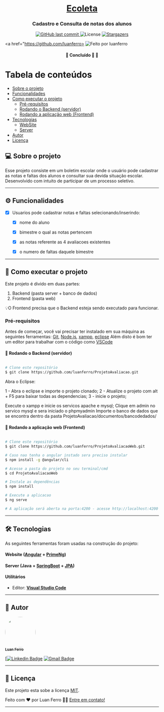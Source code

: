 

<h1 align="center">
      <a href="#" alt="Boletim Escolar"> Ecoleta </a>
</h1>

<h3 align="center">
    Cadastro e Consulta de notas dos alunos  
</h3>

<p align="center">

  
  <a href="https://github.com/luanferro/ProjetoAvaliacao/commits/master">
    <img alt="GitHub last commit" src="https://img.shields.io/github/last-commit/tgmarinho/README-ecoleta">
  </a>
    
   <img alt="License" src="https://img.shields.io/badge/license-MIT-brightgreen">
   <a href="https://github.com/tgmarinho/README-ecoleta/stargazers">
    <img alt="Stargazers" src="https://img.shields.io/github/stars/tgmarinho/README-ecoleta?style=social">
  </a>

  <a href="https://github.com/luanferro>
    <img alt="Feito por luanferro" src="https://img.shields.io/badge/feito%20por-Rocketseat-%237519C1">
  </a> 
</p>

<h4 align="center">
	🚧   Concluído 🚀 🚧
</h4>

Tabela de conteúdos
=================
<!--ts-->
   * [Sobre o projeto](#-sobre-o-projeto)
   * [Funcionalidades](#-funcionalidades)
   * [Como executar o projeto](#-como-executar-o-projeto)
     * [Pré-requisitos](#pré-requisitos)
     * [Rodando o Backend (servidor)](#user-content--rodando-o-backend-servidor)
     * [Rodando a aplicação web (Frontend)](#user-content--rodando-a-aplicação-web-frontend)
   * [Tecnologias](#-tecnologias)
     * [WebSite](#user-content-website--react----typescript)
     * [Server](#user-content-server--nodejs----typescript)
   * [Autor](#-autor)
   * [Licença](#user-content--licença)
<!--te-->


## 💻 Sobre o projeto

Esse projeto consiste em um boletim escolar onde o usuário pode cadastrar as notas e faltas dos alunos e consultar sua devida situação escolar. Desenvolvido com intuito de participar de um processo seletivo.

---

## ⚙️ Funcionalidades

- [x] Usuarios pode cadastrar notas e faltas selecionando/inserindo:
  - [x] nome do aluno
  - [x] bimestre o qual as notas pertencem
  - [x] as notas referente as 4 avaliacoes existentes
  - [x] o numero de faltas daquele bimestre


---

## 🚀 Como executar o projeto

Este projeto é divido em duas partes:
1. Backend (pasta server + banco de dados) 
2. Frontend (pasta web)

💡O Frontend precisa que o Backend esteja sendo executado para funcionar.

### Pré-requisitos

Antes de começar, você vai precisar ter instalado em sua máquina as seguintes ferramentas:
[Git](https://git-scm.com), [Node.js](https://nodejs.org/en/), [xampp](https://www.apachefriends.org/pt_br/download.html), [eclipse](https://www.eclipse.org/downloads/)
Além disto é bom ter um editor para trabalhar com o código como [VSCode](https://code.visualstudio.com/)

#### 🎲 Rodando o Backend (servidor)

```bash

# Clone este repositório
$ git clone https://github.com/luanferro/ProjetoAvaliacao.git

```
Abra o Eclipse:

1 - Abra o eclipse e importe o projeto clonado;
2 - Atualize o projeto com alt + F5 para baixar todas as dependencias;
3 - inicie o projeto;

Execute o xampp e inicie os servicos apache e mysql;
Clique em admin no servico mysql e sera iniciado o phpmyadmin
Importe o banco de dados que se encontra dentro da pasta ProjetoAvaliacao/documentos/bancodedados/

#### 🧭 Rodando a aplicação web (Frontend)

```bash

# Clone este repositório
$ git clone https://github.com/luanferro/ProjetoAvaliacaoWeb.git

# Caso nao tenha o angular instado sera preciso instalar
$ npm install -g @angular/cli

# Acesse a pasta do projeto no seu terminal/cmd
$ cd ProjetoAvaliacaoWeb

# Instale as dependências
$ npm install

# Execute a aplicacao 
$ ng serve

# A aplicação será aberta na porta:4200 - acesse http://localhost:4200

```

---

## 🛠 Tecnologias

As seguintes ferramentas foram usadas na construção do projeto:

#### **Website**  ([Angular](https://angular.io/)  +  [PrimeNg](https://www.primefaces.org/primeng/))

#### [](https://github.com/tgmarinho/Ecoleta#server-nodejs--typescript)**Server**  (Java +  [SpringBoot](https://spring.io/projects/spring-boot) + [JPA](https://spring.io/projects/spring-data-jpa))

#### [](https://github.com/tgmarinho/Ecoleta#utilit%C3%A1rios)**Utilitários**

-   Editor:  **[Visual Studio Code](https://code.visualstudio.com/)** 

---

## 🦸 Autor

 <img style="border-radius: 50%;" src="https://media-exp1.licdn.com/dms/image/C4E03AQEiIsySLzHFAw/profile-displayphoto-shrink_200_200/0/1553716492067?e=1631750400&v=beta&t=gf08aDDZoNXMBsdC-tpqrLL8juPk7BNPa2jYGL6BVDM" width="100px;" alt=""/>
 <br />
 <sub><b>Luan Ferro</b></sub></a> <a href="https://www.instagram.com/ferroluan/" title="Rocketseat"></a>
 <br />

[[![Linkedin Badge](https://img.shields.io/badge/-Thiago-blue?style=flat-square&logo=Linkedin&logoColor=white&link=https://www.linkedin.com/in/tgmarinho/)](https://www.linkedin.com/in/luan-ferro-186771172/) 
[![Gmail Badge](https://img.shields.io/badge/-tgmarinho@gmail.com-c14438?style=flat-square&logo=Gmail&logoColor=white&link=mailto:tgmarinho@gmail.com)](luanferror@gmail.com)

---

## 📝 Licença

Este projeto esta sobe a licença [MIT](./LICENSE).

Feito com ❤️ por Luan Ferro 👋🏽 [Entre em contato!](https://www.linkedin.com/in/luan-ferro-186771172/)

---